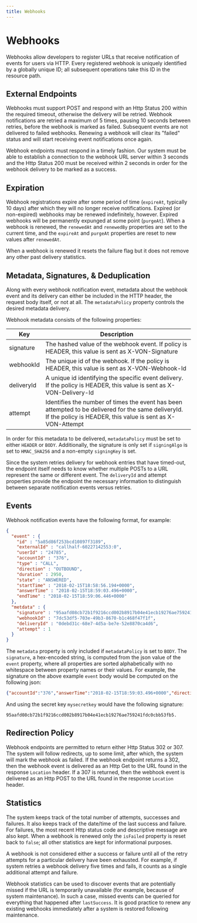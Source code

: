 ```yaml
---
title: Webhooks
---
```

# Webhooks

Webhooks allow developers to register URLs that receive notification of events for users via HTTP. Every registered webhook is uniquely identified by a globally unique ID; all subsequent operations take this ID in the resource path.

## External Endpoints

Webhooks must support POST and respond with an Http Status 200 within the required timeout, otherwise the delivery will be retried. Webhook notifications are retried a maximum of 5 times, pausing 10 seconds between retries, before the webhook is marked as failed. Subsequent events are not delivered to failed webhooks. Renewing a webhook will clear its "failed" status and will start receiving event notifications once again.

Webhook endpoints must respond in a timely fashion. Our system must be able to establish a connection to the webhook URL server within 3 seconds and the Http Status 200 must be received within 2 seconds in order for the webhook delivery to be marked as a success.

## Expiration

Webhook registrations expire after some period of time (`expireAt`, typically 10 days) after which they will no longer receive notifications. Expired (or non-expired) webhooks may be renewed indefinitely, however. Expired webhooks will be permanently expunged at some point (`purgeAt`). When a webhook is renewed, the `renewedAt` and `renewedBy` properties are set to the current time, and the `expireAt` and `purgeAt` properties are reset to new values after `renewedAt`.

When a webhook is renewed it resets the failure flag but it does not remove any other past delivery statistics.

## Metadata, Signatures, & Deduplication

Along with every webhook notification event, metadata about the webhook event and its delivery can either be included in the HTTP header, the request body itself, or not at all. The `metadataPolicy` property controls the desired metadata delivery.

Webhook metadata consists of the following properties:

| Key | Description |
| --- | ----------- |
| signature  | The hashed value of the webhook event. If policy is HEADER, this value is sent as X-VON-Signature |
| webhookId  | The unique id of the webhook. If the policy is HEADER, this value is sent as X-VON-Webhook-Id |
| deliveryId | A unique id identifying the specific event delivery. If the policy is HEADER, this value is sent as X-VON-Delivery-Id |
| attempt    | Identifies the number of times the event has been attempted to be delivered for the same deliveryId. If the policy is HEADER, this value is sent as X-VON-Attempt |

In order for this metadata to be delivered, `metadataPolicy` must be set to either `HEADER` or `BODY`. Additionally, the signature is only set if `signingAlgo` is set to `HMAC_SHA256` and a non-empty `signingKey` is set.

Since the system retries delivery for webhook entries that have timed-out, the endpoint itself needs to know whether multiple POSTs to a URL represent the same or different event. The `deliveryId` and attempt properties provide the endpoint the necessary information to distinguish between separate notification events versus retries.

## Events

Webhook notification events have the following format, for example:

```json
{
  "event" : {
    "id" : "5a85d86f253bcd10897f3189",
    "externalId" : "callhalf-60227142553:0",
    "userId" : "24785",
    "accountId" : "376",
    "type" : "CALL",
    "direction" : "OUTBOUND",
    "duration" : 2950,
    "state" : "ANSWERED",
    "startTime" : "2018-02-15T18:58:56.194+0000",
    "answerTime" : "2018-02-15T18:59:03.496+0000",
    "endTime" : "2018-02-15T18:59:06.446+0000"
  },
  "metdata" : {
    "signature" : "95aafd08cb72b1f9216ccd002b8917b04e41ecb19276ae759241fdc0cbb53fb5",
    "webhookId" : "7dc53df5-703e-49b3-8670-b1c468f47f1f",
    "deliveryId" : "0debd31c-68e7-4d5a-be7e-52e8870ca4d6",
    "attempt" : 1
  }
}
```

The `metadata` property is only included if `metadataPolicy` is set to `BODY`. The `signature`, a hex-encoded string, is computed from the json value of the `event` property, where all properties are sorted alphabetically with no whitespace between property names or their values. For example, the signature on the above example `event` body would be computed on the following json:

```json
{"accountId":"376","answerTime":"2018-02-15T18:59:03.496+0000","direction":"OUTBOUND","duration":2950,"endTime":"2018-02-15T18:59:06.446+0000","externalId":"callhalf-60227142553:0","id":"5a85d86f253bcd10897f3189","startTime":"2018-02-15T18:58:56.194+0000","state":"ANSWERED","type":"CALL","userId":"24785"}
```

And using the secret key `mysecretkey` would have the following signature: 

```95aafd08cb72b1f9216ccd002b8917b04e41ecb19276ae759241fdc0cbb53fb5.```

## Redirection Policy

Webhook endpoints are permitted to return either Http Status 302 or 307. The system will follow redirects, up to some limit, after which, the system will mark the webhook as failed. If the webhook endpoint returns a 302, then the webhook event is delivered as an Http Get to the URL found in the response `Location` header. If a 307 is returned, then the webhook event is delivered as an Http POST to the URL found in the response `Location` header.

## Statistics

The system keeps track of the total number of attempts, successes and failures. It also keeps track of the date/time of the last success and failure. For failures, the most recent Http status code and descriptive message are also kept. When a webhook is renewed only the `isFailed` property is reset back to `false`; all other statistics are kept for informational purposes.

A webhook is not considered either a success or failure until all of the retry attempts for a particular delivery have been exhausted. For example, if system retries a webhook delivery five times and fails, it counts as a single additional attempt and failure.

Webhook statistics can be used to discover events that are potentially missed if the URL is temporarily unavailable (for example, because of system maintenance). In such a case, missed events can be queried for everything that happened after `lastSuccess`. It is good practice to renew any existing webhooks immediately after a system is restored following maintenance.
